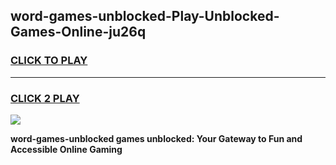 
## word-games-unblocked-Play-Unblocked-Games-Online-ju26q
<h3>
<a href="https://premium76.site?title=word-games-unblocked&ref=25A">CLICK TO PLAY</a></h3>
<hr>

<h3>
<a href="https://premium76.site?title=word-games-unblocked&ref=25A">CLICK 2 PLAY</a>
  
</h3>

<a href="https://premium76.site?title=word-games-unblocked&ref=25A"><img src="https://clearcache.store/games.png"></a>


**word-games-unblocked games unblocked: Your Gateway to Fun and Accessible Online Gaming**
